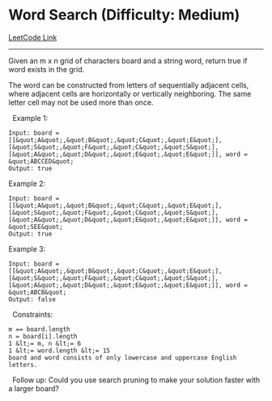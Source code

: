 # Word Search (Difficulty: Medium)

[LeetCode Link](https://leetcode.com/problems/word-search/)

---

Given an m x n grid of characters board and a string word, return true if word exists in the grid.

The word can be constructed from letters of sequentially adjacent cells, where adjacent cells are horizontally or vertically neighboring. The same letter cell may not be used more than once.

&nbsp;
Example 1:

```
Input: board = [[&quot;A&quot;,&quot;B&quot;,&quot;C&quot;,&quot;E&quot;],[&quot;S&quot;,&quot;F&quot;,&quot;C&quot;,&quot;S&quot;],[&quot;A&quot;,&quot;D&quot;,&quot;E&quot;,&quot;E&quot;]], word = &quot;ABCCED&quot;
Output: true
```

Example 2:

```
Input: board = [[&quot;A&quot;,&quot;B&quot;,&quot;C&quot;,&quot;E&quot;],[&quot;S&quot;,&quot;F&quot;,&quot;C&quot;,&quot;S&quot;],[&quot;A&quot;,&quot;D&quot;,&quot;E&quot;,&quot;E&quot;]], word = &quot;SEE&quot;
Output: true
```

Example 3:

```
Input: board = [[&quot;A&quot;,&quot;B&quot;,&quot;C&quot;,&quot;E&quot;],[&quot;S&quot;,&quot;F&quot;,&quot;C&quot;,&quot;S&quot;],[&quot;A&quot;,&quot;D&quot;,&quot;E&quot;,&quot;E&quot;]], word = &quot;ABCB&quot;
Output: false
```

&nbsp;
Constraints:


	m == board.length
	n = board[i].length
	1 &lt;= m, n &lt;= 6
	1 &lt;= word.length &lt;= 15
	board and word consists of only lowercase and uppercase English letters.


&nbsp;
Follow up: Could you use search pruning to make your solution faster with a larger board?

